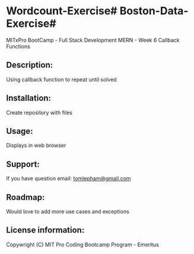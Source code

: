 # Wordcount-Exercise# Boston-Data-Exercise#
MITxPro BootCamp - Full Stack Development MERN - Week 6 Callback Functions

## Description: 
Using callback function to repeat until solved

## Installation: 
Create repository with files

## Usage: 
Displays in web browser

## Support: 
If you have question email: tomlepham@gmail.com

## Roadmap: 
Would love to add more use cases and exceptions

## License information:
Copywright (C) MIT Pro Coding Bootcamp Program - Emeritus
